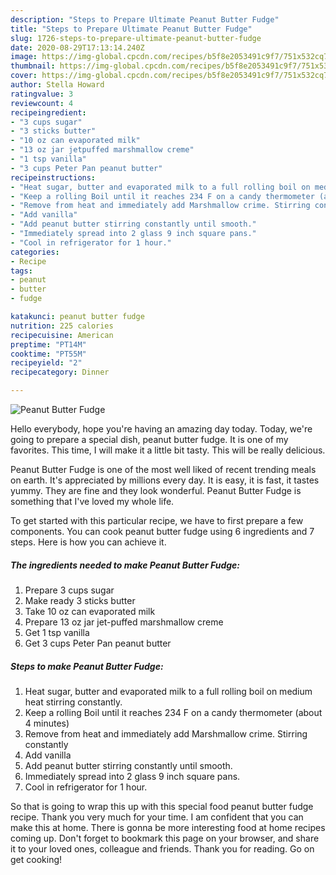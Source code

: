```yaml
---
description: "Steps to Prepare Ultimate Peanut Butter Fudge"
title: "Steps to Prepare Ultimate Peanut Butter Fudge"
slug: 1726-steps-to-prepare-ultimate-peanut-butter-fudge
date: 2020-08-29T17:13:14.240Z
image: https://img-global.cpcdn.com/recipes/b5f8e2053491c9f7/751x532cq70/peanut-butter-fudge-recipe-main-photo.jpg
thumbnail: https://img-global.cpcdn.com/recipes/b5f8e2053491c9f7/751x532cq70/peanut-butter-fudge-recipe-main-photo.jpg
cover: https://img-global.cpcdn.com/recipes/b5f8e2053491c9f7/751x532cq70/peanut-butter-fudge-recipe-main-photo.jpg
author: Stella Howard
ratingvalue: 3
reviewcount: 4
recipeingredient:
- "3 cups sugar"
- "3 sticks butter"
- "10 oz can evaporated milk"
- "13 oz jar jetpuffed marshmallow creme"
- "1 tsp vanilla"
- "3 cups Peter Pan peanut butter"
recipeinstructions:
- "Heat sugar, butter and evaporated milk to a full rolling boil on medium heat stirring constantly."
- "Keep a rolling Boil until it reaches 234 F on a candy thermometer (about 4 minutes)"
- "Remove from heat and immediately add Marshmallow crime. Stirring constantly"
- "Add vanilla"
- "Add peanut butter stirring constantly until smooth."
- "Immediately spread into 2 glass 9 inch square pans."
- "Cool in refrigerator for 1 hour."
categories:
- Recipe
tags:
- peanut
- butter
- fudge

katakunci: peanut butter fudge 
nutrition: 225 calories
recipecuisine: American
preptime: "PT14M"
cooktime: "PT55M"
recipeyield: "2"
recipecategory: Dinner

---
```



![Peanut Butter Fudge](https://img-global.cpcdn.com/recipes/b5f8e2053491c9f7/751x532cq70/peanut-butter-fudge-recipe-main-photo.jpg)

Hello everybody, hope you're having an amazing day today. Today, we're going to prepare a special dish, peanut butter fudge. It is one of my favorites. This time, I will make it a little bit tasty. This will be really delicious.



Peanut Butter Fudge is one of the most well liked of recent trending meals on earth. It's appreciated by millions every day. It is easy, it is fast, it tastes yummy. They are fine and they look wonderful. Peanut Butter Fudge is something that I've loved my whole life.


To get started with this particular recipe, we have to first prepare a few components. You can cook peanut butter fudge using 6 ingredients and 7 steps. Here is how you can achieve it.

<!--inarticleads1-->

##### The ingredients needed to make Peanut Butter Fudge:

1. Prepare 3 cups sugar
1. Make ready 3 sticks butter
1. Take 10 oz can evaporated milk
1. Prepare 13 oz jar jet-puffed marshmallow creme
1. Get 1 tsp vanilla
1. Get 3 cups Peter Pan peanut butter




<!--inarticleads2-->

##### Steps to make Peanut Butter Fudge:

1. Heat sugar, butter and evaporated milk to a full rolling boil on medium heat stirring constantly.
1. Keep a rolling Boil until it reaches 234 F on a candy thermometer (about 4 minutes)
1. Remove from heat and immediately add Marshmallow crime. Stirring constantly
1. Add vanilla
1. Add peanut butter stirring constantly until smooth.
1. Immediately spread into 2 glass 9 inch square pans.
1. Cool in refrigerator for 1 hour.




So that is going to wrap this up with this special food peanut butter fudge recipe. Thank you very much for your time. I am confident that you can make this at home. There is gonna be more interesting food at home recipes coming up. Don't forget to bookmark this page on your browser, and share it to your loved ones, colleague and friends. Thank you for reading. Go on get cooking!
